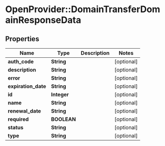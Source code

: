 # OpenProvider::DomainTransferDomainResponseData

## Properties
Name | Type | Description | Notes
------------ | ------------- | ------------- | -------------
**auth_code** | **String** |  | [optional] 
**description** | **String** |  | [optional] 
**error** | **String** |  | [optional] 
**expiration_date** | **String** |  | [optional] 
**id** | **Integer** |  | [optional] 
**name** | **String** |  | [optional] 
**renewal_date** | **String** |  | [optional] 
**required** | **BOOLEAN** |  | [optional] 
**status** | **String** |  | [optional] 
**type** | **String** |  | [optional] 

